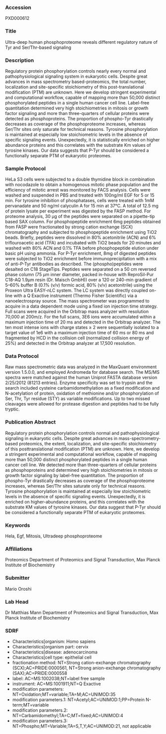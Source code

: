 ### Accession
PXD000612

### Title
Ultra-deep human phosphoproteome reveals different regulatory nature of Tyr and Ser/Thr-based signaling

### Description
Regulatory protein phosphorylation controls nearly every normal and pathophysiological signaling system in eukaryotic cells. Despite great advances in mass spectrometry based-proteomics, the total number, localization and site-specific stoichiometry of this post-translational modification (PTM) are unknown. Here we develop stringent experimental and computational workflow, capable of mapping more than 50,000 distinct phosphorylated peptides in a single human cancer cell line. Label-free quantitation determined very high stoichiometries in mitosis or growth factor signaling and more than three-quarters of cellular proteins were detected as phosphoproteins. The proportion of phospho-Tyr drastically decreases as coverage of the phosphoproteome increases, whereas Ser/Thr sites only saturate for technical reasons. Tyrosine phosphorylation is maintained at especially low stoichiometric levels in the absence of specific signaling events. Unexpectedly, it is statistically enriched on higher abundance proteins and this correlates with the substrate Km values of tyrosine kinases.  Our data suggests that P-Tyr should be considered a functionally separate PTM of eukaryotic proteomes.

### Sample Protocol
HeLa S3 cells were subjected to a double thymidine block in combination with nocodazole to obtain a homogenous mitotic phase population and the efficiency of mitotic arrest was monitored by FACS analysis. Cells were washed and suspended in PBS and treated with 100ng/ml EGF for 5 or 15 min. For tyrosine inhibition of phosphatases, cells were treated with 1mM pervanadate and 50 ng/ml calyculin A for 15 min at 37°C. A total of 12.5 mg of protein lysate per experiment was digested by the FASP method. For proteome analysis, 30 μg of the peptides were separated on a pipette-tip based SAX column. For phosphopeptide enrichment 6mg peptides obtained from FASP were fractionated by strong cation exchange (SCX) chromatography and subjected to phosphopeptide enrichment using TiO2 beads. Briefly, peptides were dissolved in 80% acetonitrile (ACN) and 6% triflouroacetic acid (TFA) and incubated with TiO2 beads for 20 minutes and washed with 80% ACN and 0.1% TFA before phosphopeptide elution under basic pH using ammonia. For P-Tyr enrichment, 8mg of digested peptides were subjected to TiO2 enrichment before immunoprecipitation with a mix of anti-P-Tyr antibodies as described. The (phospho)peptides were desalted on C18 StageTips. Peptides were separated on a 50 cm reversed phase column (75 μm inner diameter, packed in-house with ReproSil-Pur C18-AQ 1.9μm resin (Dr. Maisch GmbH)) over a 120 or 240-min gradient of 5–60% buffer B (0.1% (v/v) formic acid, 80% (v/v) acetonitrile) using the Proxeon Ultra EASY-nLC system. The LC system was directly coupled on-line with a Q Exactive instrument (Thermo Fisher Scientific) via a nanoelectrospray source. The mass spectrometer was programmed to acquire in a data dependent mode using a fixed ion injection time strategy. Full scans were acquired in the Orbitrap mass analyzer with resolution 70,000 at 200m/z. For the full scans, 3E6 ions were accumulated within a maximum injection time of 20 ms and detected in the Orbitrap analyzer. The ten most intense ions with charge states ≥ 2 were sequentially isolated to a target value of 1e6 with a maximum injection time of 60 ms or 80 ms and fragmented by HCD in the collision cell (normalized collision energy of 25%) and detected in the Orbitrap analyzer at 17,500 resolution.

### Data Protocol
Raw mass spectrometric data was analyzed in the MaxQuant environment version 1.5.0.0, and employed Andromeda for database search. The MS/MS spectra were matched against the human Uniprot FASTA database version 2/25/2012 (81213 entries). Enzyme specificity was set to trypsin and the search included cysteine carbamidomethylation as a fixed modification and N-acetylation of protein, oxidation of methionine and/or phosphorylation of Ser, Thr, Tyr residue (STY) as variable modifications. Up to two missed cleavages were allowed for protease digestion and peptides had to be fully tryptic.

### Publication Abstract
Regulatory protein phosphorylation controls normal and pathophysiological signaling in eukaryotic cells. Despite great advances in mass-spectrometry-based proteomics, the extent, localization, and site-specific stoichiometry of this posttranslational modification (PTM) are unknown. Here, we develop a stringent experimental and computational workflow, capable of mapping more than 50,000 distinct phosphorylated peptides in a single human cancer cell line. We detected more than three-quarters of cellular proteins as phosphoproteins and determined very high stoichiometries in mitosis or growth factor signaling by label-free quantitation. The proportion of phospho-Tyr drastically decreases as coverage of the phosphoproteome increases, whereas Ser/Thr sites saturate only for technical reasons. Tyrosine phosphorylation is maintained at especially low stoichiometric levels in the absence of specific signaling events. Unexpectedly, it is enriched on higher-abundance proteins, and this correlates with the substrate KM values of tyrosine kinases. Our data suggest that P-Tyr should be considered a functionally separate PTM of eukaryotic proteomes.

### Keywords
Hela, Egf, Mitosis, Ultradeep phosphoproteome

### Affiliations
Proteomics
Department of Proteomics and Signal Transduction, Max Planck Institute of Biochemistry

### Submitter
Mario Oroshi

### Lab Head
Dr Matthias Mann
Department of Proteomics and Signal Transduction, Max Planck Institute of Biochemistry


### SDRF
- Characteristics[organism: Homo sapiens
- Characteristics[organism part: cervix
- Characteristics[disease: adenocarcinoma
- Characteristics[cell type: epithelial cell
- fractionation method: NT=Strong cation-exchange chromatography (SCX);AC=PRIDE:0000561, NT=Strong anion-exchange chromatography (SAX);AC=PRIDE:0000558
- label: AC=MS:1002038;NT=label free sample
- instrument: AC=MS:1001911;NT=Q Exactive
- modification parameters: NT=Oxidation;MT=variable;TA=M;AC=UNIMOD:35
- modification parameters.1: NT=Acetyl;AC=UNIMOD:1;PP=Protein N-term;MT=variable
- modification parameters.2: NT=Carbamidomethyl;TA=C;MT=fixed;AC=UNIMOD:4
- modification parameters.3: NT=Phospho;MT=Variable;TA=S,T,Y;AC=UNIMOD:21, not applicable

